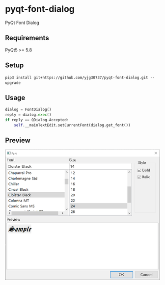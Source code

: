 # pyqt-font-dialog
PyQt Font Dialog

## Requirements
PyQt5 >= 5.8

## Setup
```pip3 install git+https://github.com/yjg30737/pyqt-font-dialog.git --upgrade```

## Usage
```python
dialog = FontDialog()
reply = dialog.exec()
if reply == QDialog.Accepted:
    self.__mainTextEdit.setCurrentFont(dialog.get_font())
```

## Preview
![example](example/example.png)
